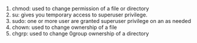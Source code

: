 1. chmod: used to change permission of a file or directory
2. su: gives you temporary access to superuser privilege.
3. sudo: one or more user are granted superuser privilege on an as needed
4. chown: used to change ownership of a file
5. chgrp: used to change 0group ownership of a directory
